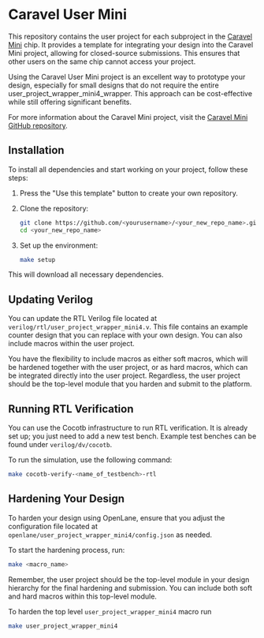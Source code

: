 # Caravel User Mini

This repository contains the user project for each subproject in the [Caravel Mini](https://github.com/efabless/caravel_mini) chip. It provides a template for integrating your design into the Caravel Mini project, allowing for closed-source submissions. This ensures that other users on the same chip cannot access your project.

Using the Caravel User Mini project is an excellent way to prototype your design, especially for small designs that do not require the entire user_project_wrapper_mini4_wrapper. This approach can be cost-effective while still offering significant benefits.

For more information about the Caravel Mini project, visit the [Caravel Mini GitHub repository](https://github.com/efabless/caravel_mini).

## Installation

To install all dependencies and start working on your project, follow these steps:

1. Press the "Use this template" button to create your own repository.
2. Clone the repository:
   ```bash
   git clone https://github.com/<yourusername>/<your_new_repo_name>.git
   cd <your_new_repo_name>
   ```

3. Set up the environment:
   ```bash
   make setup
   ```

This will download all necessary dependencies.

## Updating Verilog

You can update the RTL Verilog file located at `verilog/rtl/user_project_wrapper_mini4.v`. This file contains an example counter design that you can replace with your own design. You can also include macros within the user project.

You have the flexibility to include macros as either soft macros, which will be hardened together with the user project, or as hard macros, which can be integrated directly into the user project. Regardless, the user project should be the top-level module that you harden and submit to the platform.

## Running RTL Verification

You can use the Cocotb infrastructure to run RTL verification. It is already set up; you just need to add a new test bench. Example test benches can be found under `verilog/dv/cocotb`.

To run the simulation, use the following command:
```bash
make cocotb-verify-<name_of_testbench>-rtl
```

## Hardening Your Design

To harden your design using OpenLane, ensure that you adjust the configuration file located at `openlane/user_project_wrapper_mini4/config.json` as needed.

To start the hardening process, run:
```bash
make <macro_name>
```

Remember, the user project should be the top-level module in your design hierarchy for the final hardening and submission. You can include both soft and hard macros within this top-level module.

To harden the top level `user_project_wrapper_mini4` macro run
```bash
make user_project_wrapper_mini4
```
